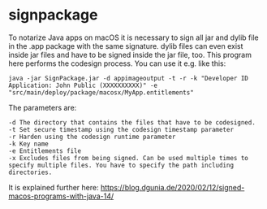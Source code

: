 # signpackage

To notarize Java apps on macOS it is necessary to sign all jar and dylib file in the .app package with the same signature. 
dylib files can even exist inside jar files and have to be signed inside the jar file, too. This program here performs the
codesign process. You can use it e.g. like this:

```
java -jar SignPackage.jar -d appimageoutput -t -r -k "Developer ID Application: John Public (XXXXXXXXXX)" -e "src/main/deploy/package/macosx/MyApp.entitlements"
```

The parameters are:
```
-d The directory that contains the files that have to be codesigned.
-t Set secure timestamp using the codesign timestamp parameter
-r Harden using the codesign runtime parameter
-k Key name
-e Entitlements file
-x Excludes files from being signed. Can be used multiple times to specify multiple files. You have to specify the path including directories.
```

It is explained further here: https://blog.dgunia.de/2020/02/12/signed-macos-programs-with-java-14/
